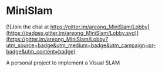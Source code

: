 # MiniSlam

[![Join the chat at https://gitter.im/areong_MiniSlam/Lobby](https://badges.gitter.im/areong_MiniSlam/Lobby.svg)](https://gitter.im/areong_MiniSlam/Lobby?utm_source=badge&utm_medium=badge&utm_campaign=pr-badge&utm_content=badge)

A personal project to implement a Visual SLAM
